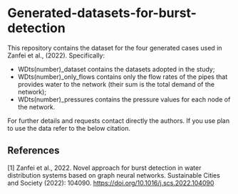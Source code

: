 # Generated-datasets-for-burst-detection

This repository contains the dataset for the four generated cases used in Zanfei et al., (2022).
Specifically:
- WDts(number)_dataset contains the datasets adopted in the study;
- WDts(number)_only_flows contains only the flow rates of the pipes that provides water to the network (their sum is the total demand of the network);
- WDts(number)_pressures contains the pressure values for each node of the network.

For further details and requests contact directly the authors. If you use plan to use the data refer to the below citation.

## References
<a id="1">[1]</a> 
Zanfei et al., 2022. 
Novel approach for burst detection in water distribution systems based on graph neural networks.
Sustainable Cities and Society (2022): 104090.
https://doi.org/10.1016/j.scs.2022.104090


